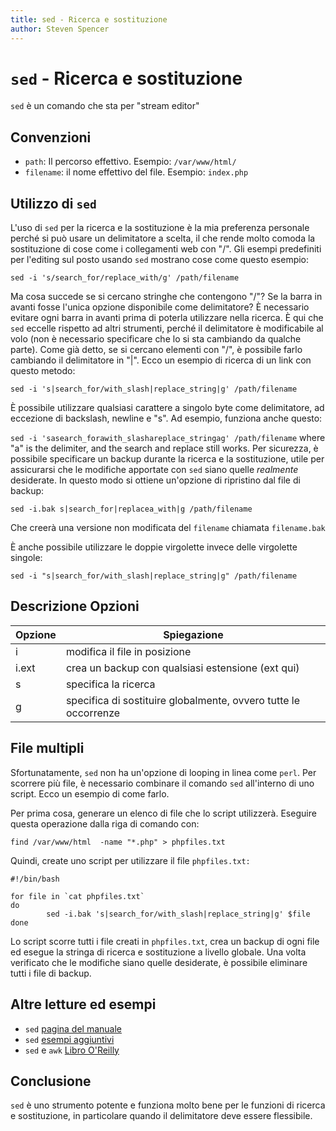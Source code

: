```yaml
---
title: sed - Ricerca e sostituzione
author: Steven Spencer
---
```


# `sed` - Ricerca e sostituzione

`sed` è un comando che sta per "stream editor"

## Convenzioni

* `path`: Il percorso effettivo. Esempio: `/var/www/html/`
* `filename`: il nome effettivo del file. Esempio: `index.php`

## Utilizzo di `sed`

L'uso di `sed` per la ricerca e la sostituzione è la mia preferenza personale perché si può usare un delimitatore a scelta, il che rende molto comoda la sostituzione di cose come i collegamenti web con "/". Gli esempi predefiniti per l'editing sul posto usando `sed` mostrano cose come questo esempio:

`sed -i 's/search_for/replace_with/g' /path/filename`

Ma cosa succede se si cercano stringhe che contengono "/"? Se la barra in avanti fosse l'unica opzione disponibile come delimitatore? È necessario evitare ogni barra in avanti prima di poterla utilizzare nella ricerca. È qui che `sed` eccelle rispetto ad altri strumenti, perché il delimitatore è modificabile al volo (non è necessario specificare che lo si sta cambiando da qualche parte). Come già detto, se si cercano elementi con "/", è possibile farlo cambiando il delimitatore in "|". Ecco un esempio di ricerca di un link con questo metodo:

`sed -i 's|search_for/with_slash|replace_string|g' /path/filename`

È possibile utilizzare qualsiasi carattere a singolo byte come delimitatore, ad eccezione di backslash, newline e "s". Ad esempio, funziona anche questo:

`sed -i 'sasearch_forawith_slashareplace_stringag' /path/filename` where "a" is the delimiter, and the search and replace still works. Per sicurezza, è possibile specificare un backup durante la ricerca e la sostituzione, utile per assicurarsi che le modifiche apportate con `sed` siano quelle _realmente_ desiderate. In questo modo si ottiene un'opzione di ripristino dal file di backup:

`sed -i.bak s|search_for|replacea_with|g /path/filename`

Che creerà una versione non modificata del `filename` chiamata `filename.bak`

È anche possibile utilizzare le doppie virgolette invece delle virgolette singole:

`sed -i "s|search_for/with_slash|replace_string|g" /path/filename`

## Descrizione Opzioni

| Opzione | Spiegazione                                                     |
| ------- | --------------------------------------------------------------- |
| i       | modifica il file in posizione                                   |
| i.ext   | crea un backup con qualsiasi estensione (ext qui)               |
| s       | specifica la ricerca                                            |
| g       | specifica di sostituire globalmente, ovvero tutte le occorrenze |

## File multipli

Sfortunatamente, `sed` non ha un'opzione di looping in linea come `perl`. Per scorrere più file, è necessario combinare il comando `sed` all'interno di uno script. Ecco un esempio di come farlo.

Per prima cosa, generare un elenco di file che lo script utilizzerà. Eseguire questa operazione dalla riga di comando con:

`find /var/www/html  -name "*.php" > phpfiles.txt`

Quindi, create uno script per utilizzare il file `phpfiles.txt:`

```
#!/bin/bash

for file in `cat phpfiles.txt`
do
        sed -i.bak 's|search_for/with_slash|replace_string|g' $file
done
```
Lo script scorre tutti i file creati in `phpfiles.txt`, crea un backup di ogni file ed esegue la stringa di ricerca e sostituzione a livello globale. Una volta verificato che le modifiche siano quelle desiderate, è possibile eliminare tutti i file di backup.

## Altre letture ed esempi

* `sed` [pagina del manuale](https://linux.die.net/man/1/sed)
* `sed` [esempi aggiuntivi](https://www.linuxtechi.com/20-sed-command-examples-linux-users/)
* `sed` e `awk` [Libro O'Reilly](https://www.oreilly.com/library/view/sed-awk/1565922255/)

## Conclusione

`sed` è uno strumento potente e funziona molto bene per le funzioni di ricerca e sostituzione, in particolare quando il delimitatore deve essere flessibile.
